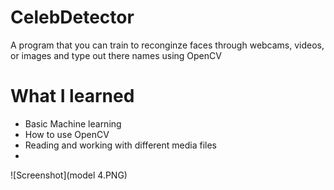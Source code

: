 # CelebDetector
A program that you can train to reconginze faces through webcams, videos, or images and type out there names using OpenCV

# What I learned 
- Basic Machine learning
- How to use OpenCV 
- Reading and working with different media files
- 
![Screenshot](model 4.PNG)
